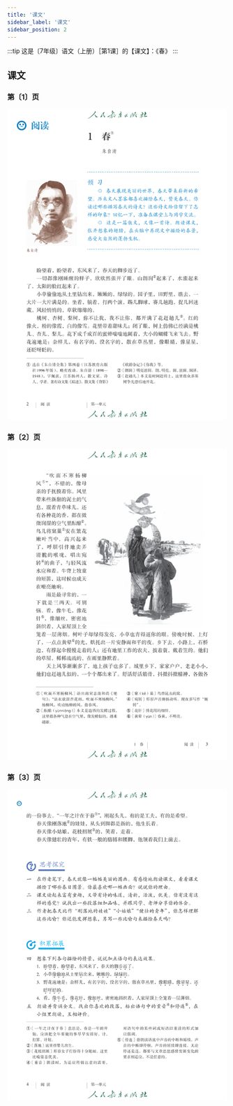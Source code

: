 ```yaml
---
title: '课文'
sidebar_label: '课文'
sidebar_position: 2
---
```


:::tip
这是〔7年级〕语文（上册）［第1课］的【课文】：《春》
:::

## 课文

### 第〔1〕页

![教材课文截图01](./assets/textbook-01.png)

### 第〔2〕页

![教材课文截图02](./assets/textbook-02.png)

### 第〔3〕页

![教材课文截图03](./assets/textbook-03.png)

